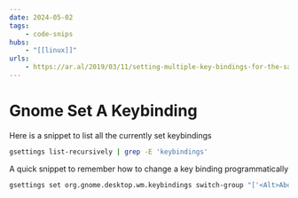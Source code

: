 ```yaml
---
date: 2024-05-02
tags:
    - code-snips
hubs:
    - "[[linux]]"
urls:
    - https://ar.al/2019/03/11/setting-multiple-key-bindings-for-the-same-action-in-gnome/
---
```

#  Gnome Set A Keybinding

Here is a snippet to list all the currently set keybindings

```bash
gsettings list-recursively | grep -E 'keybindings'
```

A quick snippet to remember how to change a key binding programmatically

```bash
gsettings set org.gnome.desktop.wm.keybindings switch-group "['<Alt>Above_Tab', '<Super>Above_Tab']"
```
 
